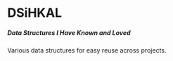 # DSiHKAL

##### Data Structures I Have Known and Loved

Various data structures for easy reuse across projects.